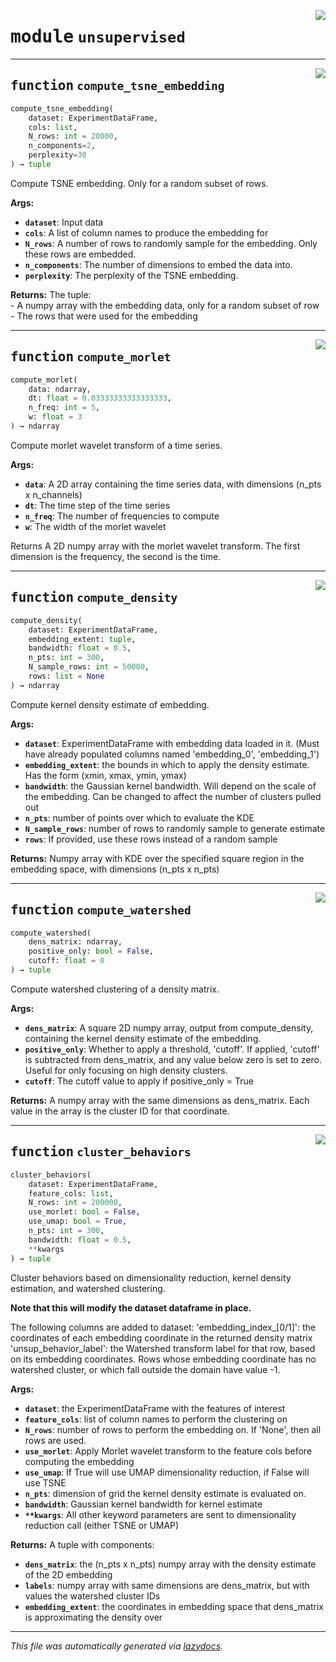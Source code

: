 <!-- markdownlint-disable -->

<a href="https://github.com/benlansdell/ethome/blob/master/ethome/unsupervised.py#L0"><img align="right" style="float:right;" src="https://img.shields.io/badge/-source-cccccc?style=flat-square"></a>

# <kbd>module</kbd> `unsupervised`





---

<a href="https://github.com/benlansdell/ethome/blob/master/ethome/unsupervised.py#L12"><img align="right" style="float:right;" src="https://img.shields.io/badge/-source-cccccc?style=flat-square"></a>

## <kbd>function</kbd> `compute_tsne_embedding`

```python
compute_tsne_embedding(
    dataset: ExperimentDataFrame,
    cols: list,
    N_rows: int = 20000,
    n_components=2,
    perplexity=30
) → tuple
```

Compute TSNE embedding. Only for a random subset of rows. 



**Args:**
 
 - <b>`dataset`</b>:  Input data 
 - <b>`cols`</b>:  A list of column names to produce the embedding for 
 - <b>`N_rows`</b>:  A number of rows to randomly sample for the embedding. Only these rows are embedded. 
 - <b>`n_components`</b>:  The number of dimensions to embed the data into. 
 - <b>`perplexity`</b>:  The perplexity of the TSNE embedding. 



**Returns:**
 The tuple:  
        - A numpy array with the embedding data, only for a random subset of row 
        - The rows that were used for the embedding 


---

<a href="https://github.com/benlansdell/ethome/blob/master/ethome/unsupervised.py#L38"><img align="right" style="float:right;" src="https://img.shields.io/badge/-source-cccccc?style=flat-square"></a>

## <kbd>function</kbd> `compute_morlet`

```python
compute_morlet(
    data: ndarray,
    dt: float = 0.03333333333333333,
    n_freq: int = 5,
    w: float = 3
) → ndarray
```

Compute morlet wavelet transform of a time series. 



**Args:**
 
 - <b>`data`</b>:  A 2D array containing the time series data, with dimensions (n_pts x n_channels) 
 - <b>`dt`</b>:  The time step of the time series 
 - <b>`n_freq`</b>:  The number of frequencies to compute 
 - <b>`w`</b>:  The width of the morlet wavelet 

Returns A 2D numpy array with the morlet wavelet transform. The first dimension is the frequency, the second is the time. 


---

<a href="https://github.com/benlansdell/ethome/blob/master/ethome/unsupervised.py#L64"><img align="right" style="float:right;" src="https://img.shields.io/badge/-source-cccccc?style=flat-square"></a>

## <kbd>function</kbd> `compute_density`

```python
compute_density(
    dataset: ExperimentDataFrame,
    embedding_extent: tuple,
    bandwidth: float = 0.5,
    n_pts: int = 300,
    N_sample_rows: int = 50000,
    rows: list = None
) → ndarray
```

Compute kernel density estimate of embedding. 



**Args:**
 
 - <b>`dataset`</b>:  ExperimentDataFrame with embedding data loaded in it. (Must have already populated columns named 'embedding_0', 'embedding_1') 
 - <b>`embedding_extent`</b>:  the bounds in which to apply the density estimate. Has the form (xmin, xmax, ymin, ymax) 
 - <b>`bandwidth`</b>:  the Gaussian kernel bandwidth. Will depend on the scale of the embedding. Can be changed to affect the number of clusters pulled out 
 - <b>`n_pts`</b>:  number of points over which to evaluate the KDE 
 - <b>`N_sample_rows`</b>:  number of rows to randomly sample to generate estimate 
 - <b>`rows`</b>:  If provided, use these rows instead of a random sample 



**Returns:**
 Numpy array with KDE over the specified square region in the embedding space, with dimensions (n_pts x n_pts)     


---

<a href="https://github.com/benlansdell/ethome/blob/master/ethome/unsupervised.py#L99"><img align="right" style="float:right;" src="https://img.shields.io/badge/-source-cccccc?style=flat-square"></a>

## <kbd>function</kbd> `compute_watershed`

```python
compute_watershed(
    dens_matrix: ndarray,
    positive_only: bool = False,
    cutoff: float = 0
) → tuple
```

Compute watershed clustering of a density matrix.  



**Args:**
 
 - <b>`dens_matrix`</b>:  A square 2D numpy array, output from compute_density, containing the kernel density estimate of the embedding. 
 - <b>`positive_only`</b>:  Whether to apply a threshold, 'cutoff'. If applied, 'cutoff' is subtracted from dens_matrix, and any value below zero is set to zero. Useful for only focusing on high density clusters. 
 - <b>`cutoff`</b>:  The cutoff value to apply if positive_only = True 



**Returns:**
 A numpy array with the same dimensions as dens_matrix. Each value in the array is the cluster ID for that coordinate. 


---

<a href="https://github.com/benlansdell/ethome/blob/master/ethome/unsupervised.py#L121"><img align="right" style="float:right;" src="https://img.shields.io/badge/-source-cccccc?style=flat-square"></a>

## <kbd>function</kbd> `cluster_behaviors`

```python
cluster_behaviors(
    dataset: ExperimentDataFrame,
    feature_cols: list,
    N_rows: int = 200000,
    use_morlet: bool = False,
    use_umap: bool = True,
    n_pts: int = 300,
    bandwidth: float = 0.5,
    **kwargs
) → tuple
```

Cluster behaviors based on dimensionality reduction, kernel density estimation, and watershed clustering. 

**Note that this will modify the dataset dataframe in place.** 

The following columns are added to dataset:   'embedding_index_[0/1]': the coordinates of each embedding coordinate in the returned density matrix  'unsup_behavior_label': the Watershed transform label for that row, based on its embedding coordinates. Rows whose embedding coordinate has no watershed cluster, or which fall outside the domain have value -1. 



**Args:**
 
 - <b>`dataset`</b>:  the ExperimentDataFrame with the features of interest 
 - <b>`feature_cols`</b>:  list of column names to perform the clustering on 
 - <b>`N_rows`</b>:  number of rows to perform the embedding on. If 'None', then all rows are used. 
 - <b>`use_morlet`</b>:  Apply Morlet wavelet transform to the feature cols before computing the embedding 
 - <b>`use_umap`</b>:  If True will use UMAP dimensionality reduction, if False will use TSNE 
 - <b>`n_pts`</b>:  dimension of grid the kernel density estimate is evaluated on.  
 - <b>`bandwidth`</b>:  Gaussian kernel bandwidth for kernel estimate 
 - <b>`**kwargs`</b>:  All other keyword parameters are sent to dimensionality reduction call (either TSNE or UMAP) 



**Returns:**
 A tuple with components: 
 - <b>`dens_matrix`</b>:  the (n_pts x n_pts) numpy array with the density estimate of the 2D embedding 
 - <b>`labels`</b>:  numpy array with same dimensions are dens_matrix, but with values the watershed cluster IDs 
 - <b>`embedding_extent`</b>:  the coordinates in embedding space that dens_matrix is approximating the density over 




---

_This file was automatically generated via [lazydocs](https://github.com/ml-tooling/lazydocs)._

